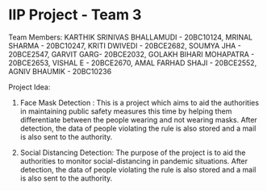 # IIP Project - Team 3

Team Members:
KARTHIK SRINIVAS BHALLAMUDI - 20BC10124, 
MRINAL SHARMA - 20BC10247, 
KRITI DWIVEDI - 20BCE2682, 
SOUMYA JHA - 20BCE2547, 
GARVIT GARG- 20BCE2032, 
GOLAKH BIHARI MOHAPATRA - 20BCE2653, 
VISHAL E - 20BCE2670, 
AMAL FARHAD SHAJI - 20BCE2552, 
AGNIV BHAUMIK - 20BC10236


Project Idea: 

1) Face Mask Detection : This is a project which aims to aid the authorities in maintaining public safety measures this time by helping them differentiate between the people wearing and not wearing masks. After detection, the data of people violating the rule is also stored and a mail is also sent to the authority. 
 
2) Social Distancing Detection: The purpose of the project is to aid the authorities to monitor social-distancing in pandemic situations. After detection, the data of people violating the rule is also stored and a mail is also sent to the authority. 



